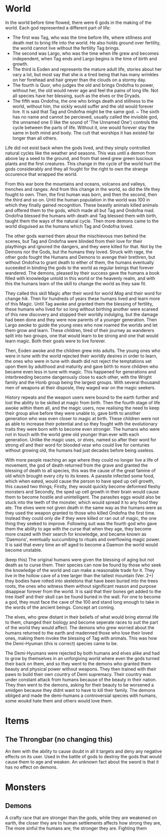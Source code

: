 # World

In the world before time flowed, there were 6 gods in the making of the world.
Each god represented a different part of life:

- The first was Tag, who was the time before life, where stillness and death met 
to bring life into the world. He also holds ground over fertility, the world cannot
live without the fertility Tag brings.
- The second was Largo, who was the time when life grew and becomes independent,
when Tag ends and Largo begins is the time of birth and growth.
- The third is Eoden and represents the mature adult life, stories about her vary a
lot, but most say that she is a tired being that has many wrinkles on her forehead and hair greyer than the clouds on a stormy day.
- The fourth is Quor, who judges the old and brings Ondofna to power, without her, 
the old would never age and feel the pains of long life. Not all species have her 
blessing, such as the elves or the Dryads.
- The fifth was Ondofna, the one who brings death and stillness to the world,
without him, the sickly would suffer and the old would forever live. It is said
that Tag and Ondofna might be the same god.
~ The sixth has no name and cannot be percieved, usually called the invisible
god, the unnamed one (I like the sound of 'The Unnamed One') controls the cycle between the
parts of life. Without it, one would forever stay the same in both mind and body.
The cult that worships it has existed far longer than all others.

Life did not exist back when the gods lived, and they simply controlled natural 
cycles like the weather and seasons. This was until a demon from above lay a seed
to the ground, and from that seed grew green luscious plants and the first creatures.
This change in the cycle of the world hurt the gods considerably and they all 
fought for the right to own the strange occurence that wrapped the world.

From this war bore the mountains and oceans, volcanos and valleys, trenches and
ranges. And from this change in the world, so did the life they fought to own.
Then, the first human was born, and then the second, then the third and so on. Until
the human population in the world was 100 in which they finally gained recognition.
These beastly animals killed animals and offered them to the gods, which made all but
Tag and Ondofna mad. Ondofna blessed the humans with death and Tag blessed them with
birth, taught them the ways of the natural cycle. Then more demons came to the world
disguised as the humans which Tag and Ondofna loved.

The other gods warned them about the mischievous men behind the scenes, but Tag and
Ondofna were blinded from their love for their playthings and ignored the dangers, and 
they were killed for that. Not by the Demons nor the Gods, but the humans they loved.
Struck with rage, the other gods fought the Humans and Demons to avenge their brethren, 
but without Ondofna to grant death to either of them, the humans eventually suceeded in 
binding the gods to the world as regular beings that forever wandered. The demons, 
pleased by their success gave the humans a book filled with knowledge untold in this world
or the heavenly realm, and with this the humans learn of the skill to change the world as
they saw fit.

They called this skill Magic after their word for world *Mag* and their word for change *hik*.
Then for hundreds of years these humans lived and learn more of this Magic. Until Tag awoke 
and granted them the blessing of fertility, these humans who lived for so long without
birthing another were scareed of this new discovery and stopped their worldly indulging, but 
the damage had been done and they were now parents of a younger generation. Then Largo 
awoke to guide the young ones who now roamed the worlds and let them grow and learn. These
children, tired of their journey as wanderers split into two groups, one that would learn to be
strong and one that would learn magic. Both their goals were to live forever.

Then, Eoden awoke and the children grew into adults. The young ones who were in tune 
with the world rejected their worldly desires in order to learn, the ones who were in tune with 
death did not reject the temptations set upon them by adulthood and maturity and gave birth to 
more children who became even less in tune with magic. This happened for generations and 
interbreeding become dangerously close to each other, with the Wright family and the Honb group
being the largest groups. With several thousand men of weapons at their disposle, they waged war 
on the magic seekers.

History repeats and the weapon users were bound to the earth further and lost the ability to be 
skilled at magic from birth. Then the fourth stage of life awoke within them all, and the magic 
users, now realising the need to keep their group alive before they were unable to, gave birth to 
another generation who was even closer to magic at birth. These children were not as able to 
increase their potential and so they fought with the evolutionary traits they were born with to
become even stronger. The humans who were not in touch with the world grew old younger than ever 
with each generation. Unlike the magic uses, or elves, named so after their word for strong *ell* 
and their word for blooded *vese* who could live for 
centuries without growing old, the humans had just decades before being useless.

With more people reaching an age where they could no longer live a life of movement, the god of 
death returned from the grave and granted the blessing of death to all species, this was the cause 
of the great famine of old which brought every city to its knees. A parasite infected some food, which when eated, would cause
the person to have sped up cell growth, this caused two things; Firstly, they would quickly become deformed fleshy monsters
and Secondly, the sped up cell growth in their brain would cause them to become hostile and unintelligent. The parasites eggs would
also be stuck into the teeth of the monster, which would spread it to any food they ate.
The elves were not given death in the same way as the humans were as they used the weapon granted to those who killed
Ondofna the first time. Instead they could only die if they were killed or ran out of magic, the one
thing they seeked to improve. Following suit was the fourth god who gave them the ability to age with 
the curse that when they age, they become more crazed with their search for knowledge, and became known as
'Daemons', eventually succumibing to rituals and overflowing magic power. It is said that every time an elf aged
to become a Daemon the world would become unstable.

(keep this)
The original humans were given the blessing of aging but not death as to curse them. Their species can 
now be found by those who seek the knowledge of the world and can make a reasonable trade for it. They 
live in the hollow cave of a tree larger than the tallest mountain (Ver. 2+) they bodies have rotted 
into skeletons that have been buried into the trees roots, the ones who witness them without significant
reason and purpose disappear forever from the world. It is said that their bones get added to the tree
itself and their skull can be found buried in the wall. For one to become a god, they must face the cave 
of the 100 and stand long enough to take in the words of the ancient beings. Concept art coming.

The elves, who grew distant in their beliefs of what would bring eternal life to them, changed their 
biology and become seperate races to suit the part of the world they would affect. The demons who grew 
worried about the humans returned to the earth and madenned those who lose their loved ones, making them 
invoke the blessing of Tag with animals. This was how the Demi-Hyuman (this is correct) species came to be.

The Demi-Hyumans were rejected by both humans and elves alike and had to grow by themselves in an unforgiving
world where even the gods turned their back on them, and so they went to the demons who granted them beauty 
and physical power without weapons. They then trained with their paws to build their own country of Demi
supremacy. Their country was under constant attack from humans because of the beauty in their nation. They then
went to the demons, asking for their beauty to be worsened a smidgen because they didnt want to have to kill their
family. The demons obliged and made the demi-humans a controversial species with humans, some woukd hate them 
and others would love them.

# Items

## The Throngbar (no changing this)
  
An item with the ability to cause doubt in all it targets and deny any negative effects on its user.
Used in the battle of gods to destroy the gods that would cause them to age and weaken.
An unknown fact about the sword is that it has no effect on demons.

# Monsters

## Demons

A crafty race that are stronger than the gods, while they are weakened on earth, the closer they are 
to human settlements affects how strong they are, The more sinful the humans are, the stronger they are.
Fighting them 
